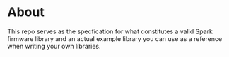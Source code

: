 About
===

This repo serves as the specfication for what constitutes a valid Spark firmware library and an actual example library you can use as a reference when writing your own libraries.